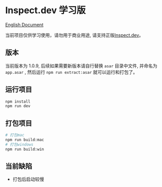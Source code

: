 # Inspect.dev 学习版

[English Document](https://github.com/JsonLee12138/inspect.dev/blob/main/README.en.md)

当前项目仅供学习使用，请勿用于商业用途, 请支持正版[Inspect.dev](https://inspect.dev/)。

## 版本

当前版本为 1.0.9, 后续如果需要新版本请自行替换 `asar` 目录中文件, 并命名为 `app.asar` , 然后运行 `npm run extract:asar` 就可以运行和打包了。

## 运行项目

```bash
npm install
npm run dev
```

## 打包项目

```bash
# 打包mac
npm run build:mac
# 打包windows
npm run build:win
```

## 当前缺陷

- 打包后启动较慢
